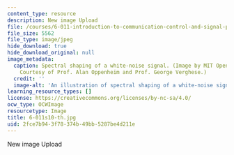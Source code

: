 ```yaml
---
content_type: resource
description: New image Upload
file: /courses/6-011-introduction-to-communication-control-and-signal-processing-spring-2010/2fce7b943f78374b49bb5287be4d211e_6-011s10-th.jpg
file_size: 5562
file_type: image/jpeg
hide_download: true
hide_download_original: null
image_metadata:
  caption: Spectral shaping of a white-noise signal. (Image by MIT OpenCourseWare.
    Courtesy of Prof. Alan Oppenheim and Prof. George Verghese.)
  credit: ''
  image-alt: 'An illustration of spectral shaping of a white-noise signal. '
learning_resource_types: []
license: https://creativecommons.org/licenses/by-nc-sa/4.0/
ocw_type: OCWImage
resourcetype: Image
title: 6-011s10-th.jpg
uid: 2fce7b94-3f78-374b-49bb-5287be4d211e
---
```

New image Upload